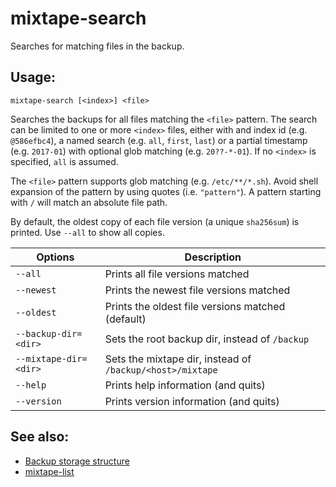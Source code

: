 # mixtape-search

Searches for matching files in the backup.


## Usage:

    mixtape-search [<index>] <file>

Searches the backups for all files matching the `<file>` pattern. The
search can be limited to one or more `<index>` files, either with and index
id (e.g. `@586efbc4`), a named search (e.g. `all`, `first`, `last`) or a
partial timestamp (e.g. `2017-01`) with optional glob matching (e.g.
`20??-*-01`). If no `<index>` is specified, `all` is assumed.

The `<file>` pattern supports glob matching (e.g. `/etc/**/*.sh`).
Avoid shell expansion of the pattern by using quotes (i.e. `"pattern"`). A
pattern starting with `/` will match an absolute file path.

By default, the oldest copy of each file version (a unique `sha256sum`) is
printed. Use `--all` to show all copies.

| Options               | Description                                               |
| --------------------- | --------------------------------------------------------- |
| `--all`               | Prints all file versions matched                          |
| `--newest`            | Prints the newest file versions matched                   |
| `--oldest`            | Prints the oldest file versions matched (default)         |
| `--backup-dir=<dir>`  | Sets the root backup dir, instead of `/backup`            |
| `--mixtape-dir=<dir>` | Sets the mixtape dir, instead of `/backup/<host>/mixtape` |
| `--help`              | Prints help information (and quits)                       |
| `--version`           | Prints version information (and quits)                    |


## See also:

* [Backup storage structure](storage.md)
* [mixtape-list](mixtape-list.md)
